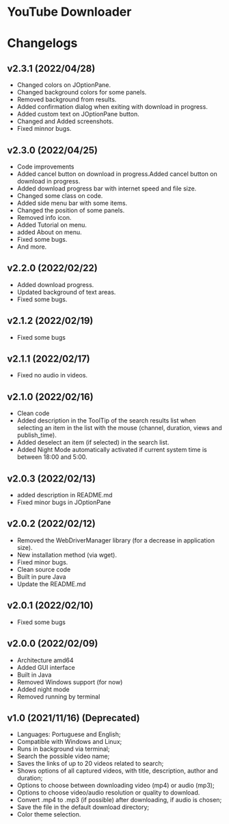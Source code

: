 # YouTube Downloader
# Changelogs

## v2.3.1 (2022/04/28)
* Changed colors on JOptionPane.
* Changed background colors for some panels.
* Removed background from results.
* Added confirmation dialog when exiting with download in progress.
* Added custom text on JOptionPane button.
* Changed and Added screenshots.
* Fixed minnor bugs.

## v2.3.0 (2022/04/25)
* Code improvements
* Added cancel button on download in progress.Added cancel button on download in progress.
* Added download progress bar with internet speed and file size.
* Changed some class on code.
* Added side menu bar with some items.
* Changed the position of some panels.
* Removed info icon.
* Added Tutorial on menu.
* added About on menu.
* Fixed some bugs.
* And more.

## v2.2.0 (2022/02/22)
* Added download progress.
* Updated background of text areas.
* Fixed some bugs.

## v2.1.2 (2022/02/19)
* Fixed some bugs

## v2.1.1 (2022/02/17)
* Fixed no audio in videos.

## v2.1.0 (2022/02/16)
* Clean code
* Added description in the ToolTip of the search results list when selecting an item in the list with the mouse (channel, duration, views and publish_time).
* Added deselect an item (if selected) in the search list.
* Added Night Mode automatically activated if current system time is between 18:00 and 5:00.

## v2.0.3 (2022/02/13)
* added description in README.md
* Fixed minor bugs in JOptionPane

## v2.0.2 (2022/02/12)
* Removed the WebDriverManager library (for a decrease in application size).
* New installation method (via wget).
* Fixed minor bugs.
* Clean source code
* Built in pure Java
* Update the README.md

## v2.0.1 (2022/02/10)
* Fixed some bugs

## v2.0.0 (2022/02/09)
* Architecture amd64
* Added GUI interface
* Built in Java
* Removed Windows support (for now)
* Added night mode
* Removed running by terminal

## v1.0 (2021/11/16) (Deprecated)
* Languages: Portuguese and English;
* Compatible with Windows and Linux;
* Runs in background via terminal;
* Search the possible video name;
* Saves the links of up to 20 videos related to search;
* Shows options of all captured videos, with title, description, author and duration;
* Options to choose between downloading video (mp4) or audio (mp3);
* Options to choose video/audio resolution or quality to download.
* Convert .mp4 to .mp3 (if possible) after downloading, if audio is chosen;
* Save the file in the default download directory;
* Color theme selection.
